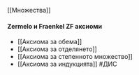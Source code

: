 [[Множества]]
####  Zermelo и Fraenkel ZF аксиоми

- [[Аксиома за обема]]
- [[Аксиома за отделянето]]
- [[Аксиома за степенното множество]]
- [[Аксиома за индукцията]]
#ДИС 
